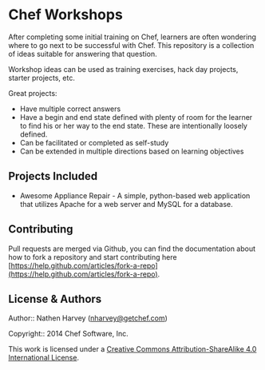 # Chef Workshops

After completing some initial training on Chef, learners are often wondering where to go next to be successful with Chef.  This repository is a collection of ideas suitable for answering that question.

Workshop ideas can be used as training exercises, hack day projects, starter projects, etc.  

Great projects:

* Have multiple correct answers
* Have a begin and end state defined with plenty of room for the learner to find his or her way to the end state.  These are intentionally loosely defined.
* Can be facilitated or completed as self-study
* Can be extended in multiple directions based on learning objectives

## Projects Included

* Awesome Appliance Repair - A simple, python-based web application that utilizes Apache for a web server and MySQL for a database.

## Contributing

Pull requests are merged via Github, you can find the documentation about how to fork a repository and start contributing here [https://help.github.com/articles/fork-a-repo](https://help.github.com/articles/fork-a-repo).

## License & Authors

Author:: Nathen Harvey (<nharvey@getchef.com>)


Copyright:: 2014 Chef Software, Inc.

This work is licensed under a [Creative Commons Attribution-ShareAlike 4.0 International License](http://creativecommons.org/licenses/by-sa/4.0/).
